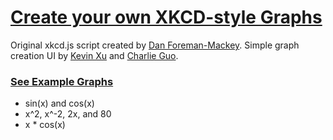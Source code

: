 [Create your own XKCD-style Graphs](http://imkevinxu.com/xkcd/)
===============================================================

Original xkcd.js script created by [Dan Foreman-Mackey](http://dan.iel.fm/xkcd/). Simple graph creation UI by [Kevin Xu](https://github.com/imkevinxu) and [Charlie Guo](https://github.com/charlierguo).

### [See Example Graphs](http://imkevinxu.com/xkcd/)

* sin(x) and cos(x)
* x^2, x^-2, 2x, and 80
* x * cos(x)